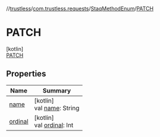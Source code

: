 //[trustless](../../../../index.md)/[com.trustless.requests](../../index.md)/[StaqMethodEnum](../index.md)/[PATCH](index.md)

# PATCH

[kotlin]\
[PATCH](index.md)

## Properties

| Name | Summary |
|---|---|
| [name](../../../com.trustless.requests.kyc.retrieveSteps/-k-y-c-input-type/-d-o-c-u-m-e-n-t/index.md#-372974862%2FProperties%2F-1818097539) | [kotlin]<br>val [name](../../../com.trustless.requests.kyc.retrieveSteps/-k-y-c-input-type/-d-o-c-u-m-e-n-t/index.md#-372974862%2FProperties%2F-1818097539): String |
| [ordinal](../../../com.trustless.requests.kyc.retrieveSteps/-k-y-c-input-type/-d-o-c-u-m-e-n-t/index.md#-739389684%2FProperties%2F-1818097539) | [kotlin]<br>val [ordinal](../../../com.trustless.requests.kyc.retrieveSteps/-k-y-c-input-type/-d-o-c-u-m-e-n-t/index.md#-739389684%2FProperties%2F-1818097539): Int |
